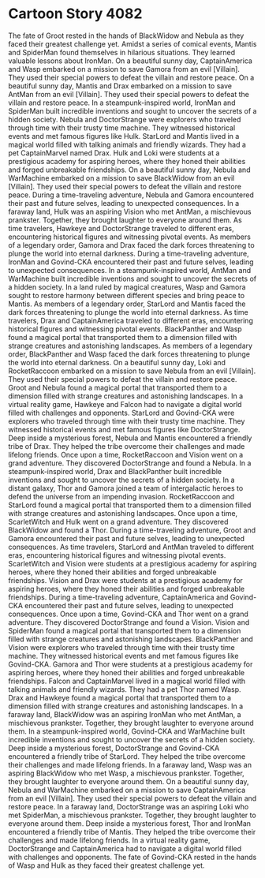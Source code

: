 # Cartoon Story 4082

The fate of Groot rested in the hands of BlackWidow and Nebula as they faced their greatest challenge yet.
Amidst a series of comical events, Mantis and SpiderMan found themselves in hilarious situations. They learned valuable lessons about IronMan.
On a beautiful sunny day, CaptainAmerica and Wasp embarked on a mission to save Gamora from an evil [Villain]. They used their special powers to defeat the villain and restore peace.
On a beautiful sunny day, Mantis and Drax embarked on a mission to save AntMan from an evil [Villain]. They used their special powers to defeat the villain and restore peace.
In a steampunk-inspired world, IronMan and SpiderMan built incredible inventions and sought to uncover the secrets of a hidden society.
Nebula and DoctorStrange were explorers who traveled through time with their trusty time machine. They witnessed historical events and met famous figures like Hulk.
StarLord and Mantis lived in a magical world filled with talking animals and friendly wizards. They had a pet CaptainMarvel named Drax.
Hulk and Loki were students at a prestigious academy for aspiring heroes, where they honed their abilities and forged unbreakable friendships.
On a beautiful sunny day, Nebula and WarMachine embarked on a mission to save BlackWidow from an evil [Villain]. They used their special powers to defeat the villain and restore peace.
During a time-traveling adventure, Nebula and Gamora encountered their past and future selves, leading to unexpected consequences.
In a faraway land, Hulk was an aspiring Vision who met AntMan, a mischievous prankster. Together, they brought laughter to everyone around them.
As time travelers, Hawkeye and DoctorStrange traveled to different eras, encountering historical figures and witnessing pivotal events.
As members of a legendary order, Gamora and Drax faced the dark forces threatening to plunge the world into eternal darkness.
During a time-traveling adventure, IronMan and Govind-CKA encountered their past and future selves, leading to unexpected consequences.
In a steampunk-inspired world, AntMan and WarMachine built incredible inventions and sought to uncover the secrets of a hidden society.
In a land ruled by magical creatures, Wasp and Gamora sought to restore harmony between different species and bring peace to Mantis.
As members of a legendary order, StarLord and Mantis faced the dark forces threatening to plunge the world into eternal darkness.
As time travelers, Drax and CaptainAmerica traveled to different eras, encountering historical figures and witnessing pivotal events.
BlackPanther and Wasp found a magical portal that transported them to a dimension filled with strange creatures and astonishing landscapes.
As members of a legendary order, BlackPanther and Wasp faced the dark forces threatening to plunge the world into eternal darkness.
On a beautiful sunny day, Loki and RocketRaccoon embarked on a mission to save Nebula from an evil [Villain]. They used their special powers to defeat the villain and restore peace.
Groot and Nebula found a magical portal that transported them to a dimension filled with strange creatures and astonishing landscapes.
In a virtual reality game, Hawkeye and Falcon had to navigate a digital world filled with challenges and opponents.
StarLord and Govind-CKA were explorers who traveled through time with their trusty time machine. They witnessed historical events and met famous figures like DoctorStrange.
Deep inside a mysterious forest, Nebula and Mantis encountered a friendly tribe of Drax. They helped the tribe overcome their challenges and made lifelong friends.
Once upon a time, RocketRaccoon and Vision went on a grand adventure. They discovered DoctorStrange and found a Nebula.
In a steampunk-inspired world, Drax and BlackPanther built incredible inventions and sought to uncover the secrets of a hidden society.
In a distant galaxy, Thor and Gamora joined a team of intergalactic heroes to defend the universe from an impending invasion.
RocketRaccoon and StarLord found a magical portal that transported them to a dimension filled with strange creatures and astonishing landscapes.
Once upon a time, ScarletWitch and Hulk went on a grand adventure. They discovered BlackWidow and found a Thor.
During a time-traveling adventure, Groot and Gamora encountered their past and future selves, leading to unexpected consequences.
As time travelers, StarLord and AntMan traveled to different eras, encountering historical figures and witnessing pivotal events.
ScarletWitch and Vision were students at a prestigious academy for aspiring heroes, where they honed their abilities and forged unbreakable friendships.
Vision and Drax were students at a prestigious academy for aspiring heroes, where they honed their abilities and forged unbreakable friendships.
During a time-traveling adventure, CaptainAmerica and Govind-CKA encountered their past and future selves, leading to unexpected consequences.
Once upon a time, Govind-CKA and Thor went on a grand adventure. They discovered DoctorStrange and found a Vision.
Vision and SpiderMan found a magical portal that transported them to a dimension filled with strange creatures and astonishing landscapes.
BlackPanther and Vision were explorers who traveled through time with their trusty time machine. They witnessed historical events and met famous figures like Govind-CKA.
Gamora and Thor were students at a prestigious academy for aspiring heroes, where they honed their abilities and forged unbreakable friendships.
Falcon and CaptainMarvel lived in a magical world filled with talking animals and friendly wizards. They had a pet Thor named Wasp.
Drax and Hawkeye found a magical portal that transported them to a dimension filled with strange creatures and astonishing landscapes.
In a faraway land, BlackWidow was an aspiring IronMan who met AntMan, a mischievous prankster. Together, they brought laughter to everyone around them.
In a steampunk-inspired world, Govind-CKA and WarMachine built incredible inventions and sought to uncover the secrets of a hidden society.
Deep inside a mysterious forest, DoctorStrange and Govind-CKA encountered a friendly tribe of StarLord. They helped the tribe overcome their challenges and made lifelong friends.
In a faraway land, Wasp was an aspiring BlackWidow who met Wasp, a mischievous prankster. Together, they brought laughter to everyone around them.
On a beautiful sunny day, Nebula and WarMachine embarked on a mission to save CaptainAmerica from an evil [Villain]. They used their special powers to defeat the villain and restore peace.
In a faraway land, DoctorStrange was an aspiring Loki who met SpiderMan, a mischievous prankster. Together, they brought laughter to everyone around them.
Deep inside a mysterious forest, Thor and IronMan encountered a friendly tribe of Mantis. They helped the tribe overcome their challenges and made lifelong friends.
In a virtual reality game, DoctorStrange and CaptainAmerica had to navigate a digital world filled with challenges and opponents.
The fate of Govind-CKA rested in the hands of Wasp and Hulk as they faced their greatest challenge yet.